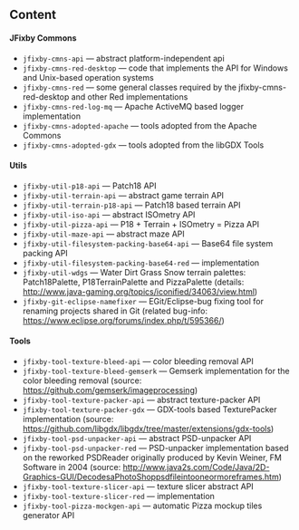 ## Content

#### JFixby Commons
- `jfixby-cmns-api` — 
 abstract platform-independent api
- `jfixby-cmns-red-desktop` —
 code that implements the API for Windows and Unix-based operation systems
- `jfixby-cmns-red` —
 some general classes required by the jfixby-cmns-red-desktop and other Red implementations
- `jfixby-cmns-red-log-mq` — Apache ActiveMQ based logger implementation
- `jfixby-cmns-adopted-apache` — tools adopted from the Apache Commons
- `jfixby-cmns-adopted-gdx` — tools adopted from the libGDX Tools

#### Utils
- `jfixby-util-p18-api` — Patch18 API
- `jfixby-util-terrain-api` — abstract game terrain API
- `jfixby-util-terrain-p18-api` — Patch18 based terrain API
- `jfixby-util-iso-api` — abstract ISOmetry API
- `jfixby-util-pizza-api` — P18 + Terrain + ISOmetry = Pizza API 
- `jfixby-util-maze-api` — abstract maze API
- `jfixby-util-filesystem-packing-base64-api` — Base64 file system packing API
- `jfixby-util-filesystem-packing-base64-red` — implementation
- `jfixby-util-wdgs` — Water Dirt Grass Snow terrain palettes: Patch18Palette, P18TerrainPalette and PizzaPalette (details: http://www.java-gaming.org/topics/iconified/34063/view.html)
- `jfixby-git-eclipse-namefixer` — EGit/Eclipse-bug fixing tool for renaming projects shared in Git (related bug-info: https://www.eclipse.org/forums/index.php/t/595366/)

#### Tools
- `jfixby-tool-texture-bleed-api` — color bleeding removal API
- `jfixby-tool-texture-bleed-gemserk` — Gemserk implementation for the color bleeding removal (source: https://github.com/gemserk/imageprocessing)
- `jfixby-tool-texture-packer-api` — abstract texture-packer API
- `jfixby-tool-texture-packer-gdx` — GDX-tools based TexturePacker implementation (source: https://github.com/libgdx/libgdx/tree/master/extensions/gdx-tools)
- `jfixby-tool-psd-unpacker-api` — abstract PSD-unpacker API
- `jfixby-tool-psd-unpacker-red` — PSD-unpacker implementation based on the reworked PSDReader originally produced by Kevin Weiner, FM Software in 2004 (source: http://www.java2s.com/Code/Java/2D-Graphics-GUI/DecodesaPhotoShoppsdfileintooneormoreframes.htm)
- `jfixby-tool-texture-slicer-api` — texture slicer abstract API
- `jfixby-tool-texture-slicer-red` — implementation
- `jfixby-tool-pizza-mockgen-api`  — automatic Pizza mockup tiles generator API


